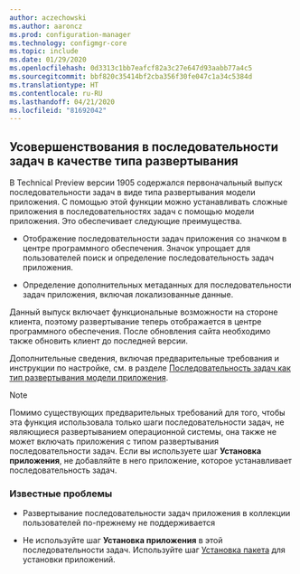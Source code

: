 ```yaml
---
author: aczechowski
ms.author: aaroncz
ms.prod: configuration-manager
ms.technology: configmgr-core
ms.topic: include
ms.date: 01/29/2020
ms.openlocfilehash: 0d3313c1bb7eafcf82a3c27e647d93aabb77a4c5
ms.sourcegitcommit: bbf820c35414bf2cba356f30fe047c1a34c5384d
ms.translationtype: HT
ms.contentlocale: ru-RU
ms.lasthandoff: 04/21/2020
ms.locfileid: "81692042"
---
```

## <a name="improvements-to-task-sequence-as-a-deployment-type"></a><a name="bkmk_tsdt"></a> Усовершенствования в последовательности задач в качестве типа развертывания

<!--3555953-->

В Technical Preview версии 1905 содержался первоначальный выпуск последовательности задач в виде типа развертывания модели приложения. С помощью этой функции можно устанавливать сложные приложения в последовательностях задач с помощью модели приложения. Это обеспечивает следующие преимущества.

- Отображение последовательности задач приложения со значком в центре программного обеспечения. Значок упрощает для пользователей поиск и определение последовательность задач приложения.

- Определение дополнительных метаданных для последовательности задач приложения, включая локализованные данные.

Данный выпуск включает функциональные возможности на стороне клиента, поэтому развертывание теперь отображается в центре программного обеспечения. После обновления сайта необходимо также обновить клиент до последней версии.

Дополнительные сведения, включая предварительные требования и инструкции по настройке, см. в разделе [Последовательность задач как тип развертывания модели приложения](../../../2019/technical-preview-1905.md#bkmk_tsdt).

> [!NOTE]
> Помимо существующих предварительных требований для того, чтобы эта функция использовала только шаги последовательности задач, не являющиеся развертыванием операционной системы, она также не может включать приложения с типом развертывания последовательности задач. Если вы используете шаг **Установка приложения**, не добавляйте в него приложение, которое устанавливает последовательность задач.

### <a name="known-issues"></a><a name="bkmk_tsdt-ki"></a> Известные проблемы

- Развертывание последовательности задач приложения в коллекции пользователей по-прежнему не поддерживается

- Не используйте шаг **Установка приложения** в этой последовательности задач. Используйте шаг [Установка пакета](../../../../../osd/understand/task-sequence-steps.md#BKMK_InstallPackage) для установки приложений.

